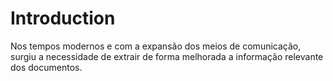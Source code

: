 # Introduction

Nos tempos modernos e com a expansão dos meios de comunicação, surgiu a necessidade de extrair de forma melhorada a informação relevante dos documentos. 


